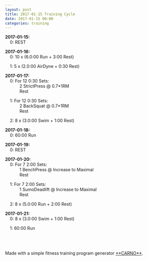 ```yaml
---
layout: post
title: 2017-01-15 Training Cycle
date: 2017-01-15 00:00
categories: training
---
```


**2017-01-15:**  
&nbsp;&nbsp;&nbsp;&nbsp;0: REST  


**2017-01-16:**  
&nbsp;&nbsp;&nbsp;&nbsp;0: 10 x (6.0:00 Run + 3:00 Rest)

&nbsp;&nbsp;&nbsp;&nbsp;1: 5 x (2.0:00 AirDyne + 0:30 Rest)
  


**2017-01-17:**  
&nbsp;&nbsp;&nbsp;&nbsp;0: For 12 0:30 Sets:  
&nbsp;&nbsp;&nbsp;&nbsp;&nbsp;&nbsp;&nbsp;&nbsp;&nbsp;&nbsp;&nbsp;&nbsp;2 StrictPress @ 0.7\*1RM  
&nbsp;&nbsp;&nbsp;&nbsp;&nbsp;&nbsp;&nbsp;&nbsp;&nbsp;&nbsp;&nbsp;&nbsp;Rest  
  
&nbsp;&nbsp;&nbsp;&nbsp;1: For 12 0:30 Sets:  
&nbsp;&nbsp;&nbsp;&nbsp;&nbsp;&nbsp;&nbsp;&nbsp;&nbsp;&nbsp;&nbsp;&nbsp;2 BackSquat @ 0.7\*1RM  
&nbsp;&nbsp;&nbsp;&nbsp;&nbsp;&nbsp;&nbsp;&nbsp;&nbsp;&nbsp;&nbsp;&nbsp;Rest  
  
&nbsp;&nbsp;&nbsp;&nbsp;2: 8 x (3.0:00 Swim + 1:00 Rest)  


**2017-01-18:**  
&nbsp;&nbsp;&nbsp;&nbsp;0: 60:00 Run  


**2017-01-19:**  
&nbsp;&nbsp;&nbsp;&nbsp;0: REST  


**2017-01-20:**  
&nbsp;&nbsp;&nbsp;&nbsp;0: For 7 2:00 Sets:  
&nbsp;&nbsp;&nbsp;&nbsp;&nbsp;&nbsp;&nbsp;&nbsp;&nbsp;&nbsp;&nbsp;&nbsp;1 BenchPress @ Increase to Maximal  
&nbsp;&nbsp;&nbsp;&nbsp;&nbsp;&nbsp;&nbsp;&nbsp;&nbsp;&nbsp;&nbsp;&nbsp;Rest  
  
&nbsp;&nbsp;&nbsp;&nbsp;1: For 7 2:00 Sets:  
&nbsp;&nbsp;&nbsp;&nbsp;&nbsp;&nbsp;&nbsp;&nbsp;&nbsp;&nbsp;&nbsp;&nbsp;1 SumoDeadlift @ Increase to Maximal  
&nbsp;&nbsp;&nbsp;&nbsp;&nbsp;&nbsp;&nbsp;&nbsp;&nbsp;&nbsp;&nbsp;&nbsp;Rest  
  
&nbsp;&nbsp;&nbsp;&nbsp;2: 8 x (5.0:00 Run + 2:00 Rest)  


**2017-01-21:**  
&nbsp;&nbsp;&nbsp;&nbsp;0: 8 x (3.0:00 Swim + 1:00 Rest)

&nbsp;&nbsp;&nbsp;&nbsp;1: 60:00 Run
  

<br>
<br>
<br>
  Made with a simple fitness training program generator <a href='https://github.com/tmfarrell/carno'>**CARNO**</a>.